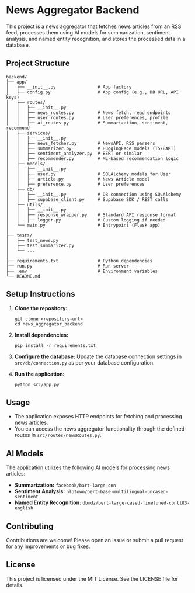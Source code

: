 # News Aggregator Backend

This project is a news aggregator that fetches news articles from an RSS feed, processes them using AI models for summarization, sentiment analysis, and named entity recognition, and stores the processed data in a database.

## Project Structure

```
backend/
├── app/
│   ├── __init__.py                # App factory
│   ├── config.py                  # App config (e.g., DB URL, API keys)
│   ├── routes/
│   │   ├── __init__.py
│   │   ├── news_routes.py         # News fetch, read endpoints
│   │   ├── user_routes.py         # User preferences, profile
│   │   ├── ai_routes.py           # Summarization, sentiment, recommend
│   ├── services/
│   │   ├── __init__.py
│   │   ├── news_fetcher.py        # NewsAPI, RSS parsers
│   │   ├── summarizer.py          # HuggingFace models (T5/BART)
│   │   ├── sentiment_analyzer.py  # BERT or similar
│   │   ├── recommender.py         # ML-based recommendation logic
│   ├── models/
│   │   ├── __init__.py
│   │   ├── user.py                # SQLAlchemy models for User
│   │   ├── article.py             # News Article model
│   │   ├── preference.py          # User preferences
│   ├── db/
│   │   ├── __init__.py            # DB connection using SQLAlchemy
│   │   ├── supabase_client.py     # Supabase SDK / REST calls
│   ├── utils/
│   │   ├── __init__.py
│   │   ├── response_wrapper.py    # Standard API response format
│   │   ├── logger.py              # Custom logging if needed
│   └── main.py                    # Entrypoint (Flask app)
│
├── tests/
│   ├── test_news.py
│   ├── test_summarizer.py
│   └── ...
│
├── requirements.txt               # Python dependencies
├── run.py                         # Run server
├── .env                           # Environment variables
└── README.md
```

## Setup Instructions

1. **Clone the repository:**
   ```
   git clone <repository-url>
   cd news_aggregator_backend
   ```

2. **Install dependencies:**
   ```
   pip install -r requirements.txt
   ```

3. **Configure the database:**
   Update the database connection settings in `src/db/connection.py` as per your database configuration.

4. **Run the application:**
   ```
   python src/app.py
   ```

## Usage

- The application exposes HTTP endpoints for fetching and processing news articles.
- You can access the news aggregator functionality through the defined routes in `src/routes/newsRoutes.py`.

## AI Models

The application utilizes the following AI models for processing news articles:

- **Summarization:** `facebook/bart-large-cnn`
- **Sentiment Analysis:** `nlptown/bert-base-multilingual-uncased-sentiment`
- **Named Entity Recognition:** `dbmdz/bert-large-cased-finetuned-conll03-english`

## Contributing

Contributions are welcome! Please open an issue or submit a pull request for any improvements or bug fixes.

## License

This project is licensed under the MIT License. See the LICENSE file for details.
